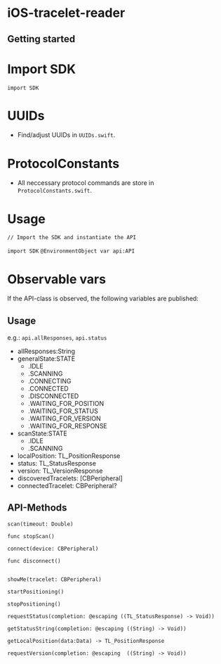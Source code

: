 # iOS-tracelet-reader



## Getting started


# Import SDK

`import SDK`


# UUIDs
- Find/adjust UUIDs in `UUIDs.swift`.

# ProtocolConstants
- All neccessary protocol commands are store in `ProtocolConstants.swift`.



# Usage
`// Import the SDK and instantiate the API`
  
`import SDK`
`@EnvironmentObject var api:API`


# Observable vars

If the API-class is observed, the following variables are published:

## Usage
e.g.: `api.allResponses`, `api.status`


* allResponses:String
* generalState:STATE
    - .IDLE
    - .SCANNING
    - .CONNECTING
    - .CONNECTED
    - .DISCONNECTED
    - .WAITING_FOR_POSITION
    - .WAITING_FOR_STATUS
    - .WAITING_FOR_VERSION
    - .WAITING_FOR_RESPONSE
* scanState:STATE
    - .IDLE
    - .SCANNING
* localPosition: TL_PositionResponse
* status: TL_StatusResponse
* version: TL_VersionResponse
* discoveredTracelets: [CBPeripheral]
* connectedTracelet: CBPeripheral?


## API-Methods


```
scan(timeout: Double)
 
func stopScan() 

connect(device: CBPeripheral)
  
func disconnect() 

    
showMe(tracelet: CBPeripheral) 

startPositioning()     

stopPositioning() 
```



```
requestStatus(completion: @escaping ((TL_StatusResponse) -> Void)) 
        
getStatusString(completion: @escaping ((String) -> Void)) 
    
getLocalPosition(data:Data) -> TL_PositionResponse 

requestVersion(completion: @escaping  ((String) -> Void)) 
```
